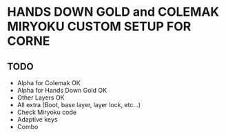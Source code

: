 # HANDS DOWN GOLD and COLEMAK MIRYOKU CUSTOM SETUP FOR CORNE

## TODO

- Alpha for Colemak OK
- Alpha for Hands Down Gold OK
- Other Layers OK
- All extra (Boot, base layer, layer lock, etc...)
- Check Miryoku code
- Adaptive keys
- Combo
